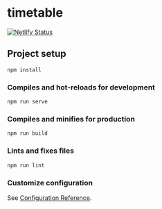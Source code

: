 # timetable
[![Netlify Status](https://api.netlify.com/api/v1/badges/fbdc4a62-60f9-43d9-b67f-003e5cf8a240/deploy-status)](https://app.netlify.com/sites/k-timetable/deploys)

## Project setup
```
npm install
```

### Compiles and hot-reloads for development
```
npm run serve
```

### Compiles and minifies for production
```
npm run build
```

### Lints and fixes files
```
npm run lint
```

### Customize configuration
See [Configuration Reference](https://cli.vuejs.org/config/).
